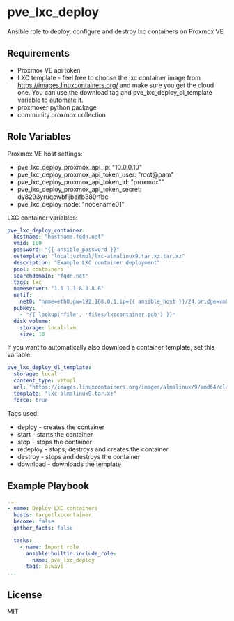 pve_lxc_deploy
=========

Ansible role to deploy, configure and destroy lxc containers on Proxmox VE

Requirements
------------

- Proxmox VE api token
- LXC template - feel free to choose the lxc container image from <https://images.linuxcontainers.org/> and make sure you get the cloud one.
  You can use the download tag and pve_lxc_deploy_dl_template variable to automate it.
- proxmoxer python package
- community.proxmox collection

Role Variables
--------------

Proxmox VE host settings:

- pve_lxc_deploy_proxmox_api_ip: "10.0.0.10"
- pve_lxc_deploy_proxmox_api_token_user: "root@pam"
- pve_lxc_deploy_proxmox_api_token_id: "proxmox""
- pve_lxc_deploy_proxmox_api_token_secret: dy8293yruqewbfijbaifb389rfbe
- pve_lxc_deploy_node: "nodename01"

LXC container variables:

```yaml
pve_lxc_deploy_container:
  hostname: "hostname.fqdn.net"
  vmid: 100
  password: "{{ ansible_password }}"
  ostemplate: "local:vztmpl/lxc-almalinux9.tar.xz.tar.xz"
  description: "Example LXC container deployment"
  pool: containers
  searchdomain: "fqdn.net"
  tags: lxc
  nameserver: "1.1.1.1 8.8.8.8"
  netif:
    net0: "name=eth0,gw=192.168.0.1,ip={{ ansible_host }}/24,bridge=vmbr0,tag=69"
  pubkey:
    - "{{ lookup('file', 'files/lxccontainer.pub') }}"
  disk_volume:
    storage: local-lvm
    size: 10
```

If you want to automatically also download a container template, set this variable:

```yaml
pve_lxc_deploy_dl_template:
  storage: local
  content_type: vztmpl
  url: "https://images.linuxcontainers.org/images/almalinux/9/amd64/cloud/20250729_23:08/rootfs.tar.xz"
  template: "lxc-almalinux9.tar.xz"
  force: true
```

Tags used:

- deploy - creates the container
- start - starts the container
- stop - stops the container
- redeploy - stops, destroys and creates the container
- destroy - stops and destroys the container
- download - downloads the template

Example Playbook
----------------

```yaml
---
- name: Deploy LXC containers
  hosts: targetlxccontainer
  become: false
  gather_facts: false

  tasks:
    - name: Import role
      ansible.builtin.include_role:
        name: pve_lxc_deploy
      tags: always
...
```

License
-------

MIT
